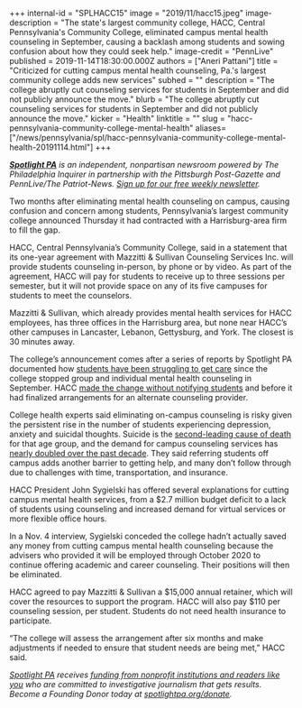 +++
internal-id = "SPLHACC15"
image = "2019/11/hacc15.jpeg"
image-description = "The state's largest community college, HACC, Central Pennsylvania's Community College, eliminated campus mental health counseling in September, causing a backlash among students and sowing confusion about how they could seek help."
image-credit = "PennLive"
published = 2019-11-14T18:30:00.000Z
authors = ["Aneri Pattani"]
title = "Criticized for cutting campus mental health counseling, Pa.'s largest community college adds new services"
subhed = ""
description = "The college abruptly cut counseling services for students in September and did not publicly announce the move."
blurb = "The college abruptly cut counseling services for students in September and did not publicly announce the move."
kicker = "Health"
linktitle = ""
slug = "hacc-pennsylvania-community-college-mental-health"
aliases=["/news/pennsylvania/spl/hacc-pennsylvania-community-college-mental-health-20191114.html"]
+++

<a href="https://www.spotlightpa.org/"><i><b>Spotlight PA</b></i></a><i> is an independent, nonpartisan newsroom powered by The Philadelphia Inquirer in partnership with the Pittsburgh Post-Gazette and PennLive/The Patriot-News. </i><a href="https://www.spotlightpa.org/" target=_blank><i>Sign up for our free weekly newsletter</i></a><i>.</i>

Two months after eliminating mental health counseling on campus, causing confusion and concern among students, Pennsylvania’s largest community college announced Thursday it had contracted with a Harrisburg-area firm to fill the gap.

HACC, Central Pennsylvania’s Community College, said in a statement that its one-year agreement with Mazzitti &amp; Sullivan Counseling Services Inc. will provide students counseling in-person, by phone or by video. As part of the agreement, HACC will pay for students to receive up to three sessions per semester, but it will not provide space on any of its five campuses for students to meet the counselors.

<script src="https://www.spotlightpa.org/embed.js" async></script><div data-spl-embed-version="1" data-spl-src="https://www.spotlightpa.org/embeds/newsletter/"></div>

Mazzitti &amp; Sullivan, which already provides mental health services for HACC employees, has three offices in the Harrisburg area, but none near HACC’s other campuses in Lancaster, Lebanon, Gettysburg, and York. The closest is 30 minutes away.

The college’s announcement comes after a series of reports by Spotlight PA documented how <a href="https://www.spotlightpa.org/news/2019/11/hacc-community-college-campus-mental-health-suicide/">students have been struggling to get care</a> since the college stopped group and individual mental health counseling in September. HACC <a href="https://www.spotlightpa.org/news/2019/10/pa.s-largest-community-college-eliminates-campus-mental-health-counseling-for-17k-students/" target="_blank">made the change without notifying students</a> and before it had finalized arrangements for an alternate counseling provider.

College health experts said eliminating on-campus counseling is risky given the persistent rise in the number of students experiencing depression, anxiety and suicidal thoughts. Suicide is the <a href="https://www.cdc.gov/injury/images/lc-charts/leading_causes_of_death_by_age_group_2017_1100w850h.jpg">second-leading cause of death</a> for that age group, and the demand for campus counseling services has <a href="https://ps.psychiatryonline.org/doi/10.1176/appi.ps.201800332">nearly doubled over the past decade</a>. They said referring students off campus adds another barrier to getting help, and many don’t follow through due to challenges with time, transportation, and insurance.

HACC President John Sygielski has offered several explanations for cutting campus mental health services, from a $2.7 million budget deficit to a lack of students using counseling and increased demand for virtual services or more flexible office hours.

In a Nov. 4 interview, Sygielski conceded the college hadn’t actually saved any money from cutting campus mental health counseling because the advisers who provided it will be employed through October 2020 to continue offering academic and career counseling. Their positions will then be eliminated.

HACC agreed to pay Mazzitti & Sullivan a $15,000 annual retainer, which will cover the resources to support the program. HACC will also pay $110 per counseling session, per student. Students do not need health insurance to participate.

“The college will assess the arrangement after six months and make adjustments if needed to ensure that student needs are being met,” HACC said.

<a href="https://www.spotlightpa.org/"><i>Spotlight PA</i></a><i> receives </i><a href="https://www.spotlightpa.org/support"><i>funding from nonprofit institutions and readers like you</i></a><i> who are committed to investigative journalism that gets results. Become a Founding Donor today at </i><a href="https://www.spotlightpa.org/donate/"><i>spotlightpa.org/donate</i></a><i>.</i>
